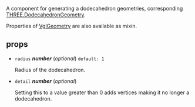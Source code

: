 A component for generating a dodecahedron geometries,
corresponding [THREE.DodecahedronGeometry](https://threejs.org/docs/index.html#api/geometries/DodecahedronGeometry).

Properties of [VglGeometry](vgl-geometry) are also available as mixin. 

## props 

- `radius` ***number*** (*optional*) `default: 1` 

  Radius of the dodecahedron. 

- `detail` ***number*** (*optional*) 

  Setting this to a value greater than 0 adds vertices making it no longer a dodecahedron. 

